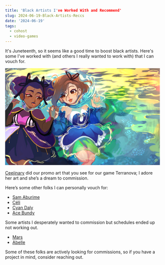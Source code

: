 ```yaml
---
title: 'Black Artists I've Worked With and Recommend'
slug: 2024-06-19-Black-Artists-Reccs
date: '2024-06-19'
tags:
  - cohost
  - video-games
---
```


It's Juneteenth, so it seems like a good time to boost black artists. Here's some I've worked with (and others I really wanted to work with) that I can vouch for.

![Two magical girls holding hands in a watery background. They're looking at each other fondly.](terranova.png)

[Ceejinary](https://ceejinary.com/) did our promo art that you see for our game Terranova; I adore her art and she’s a dream to commission.

Here’s some other folks I can personally vouch for:

* [Sam Aburime](https://ko-fi.com/rainystudios)
* [Céli](https://pianta.carrd.co/)
* [Cyan Daly](https://www.cyleida.me/)
* [Ace Bundy](https://x.com/ThatOneNegraux)

Some artists I desperately wanted to commission but schedules ended up not working out.

* [Mars](https://www.marsoid.net/)
* [Abelle](https://x.com/abellehayford)

Some of these folks are actively looking for commissions, so if you have a project in mind, consider reaching out.
